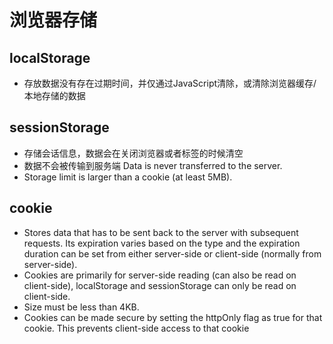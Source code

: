 # 浏览器存储
## localStorage

- 存放数据没有存在过期时间，并仅通过JavaScript清除，或清除浏览器缓存/本地存储的数据

## sessionStorage

- 存储会话信息，数据会在关闭浏览器或者标签的时候清空
- 数据不会被传输到服务端 Data is never transferred to the server.
- Storage limit is larger than a cookie (at least 5MB).

## cookie

- Stores data that has to be sent back to the server with subsequent requests. Its expiration varies based on the type and the expiration duration can be set from either server-side or client-side (normally from server-side).
- Cookies are primarily for server-side reading (can also be read on client-side), localStorage and sessionStorage can only be read on client-side.
- Size must be less than 4KB.
- Cookies can be made secure by setting the httpOnly flag as true for that cookie. This prevents client-side access to that cookie
